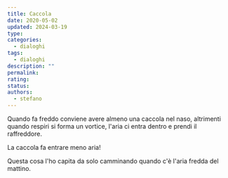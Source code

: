 ```yaml
---
title: Caccola
date: 2020-05-02
updated: 2024-03-19
type: 
categories:
  - dialoghi
tags:
  - dialoghi
description: ""
permalink: 
rating: 
status: 
authors:
  - stefano
---
```


Quando fa freddo conviene avere almeno una caccola nel naso, altrimenti quando respiri si forma un vortice, l'aria ci entra dentro e prendi il raffreddore.

La caccola fa entrare meno aria!

Questa cosa l'ho capita da solo camminando quando c'è l'aria fredda del mattino.
